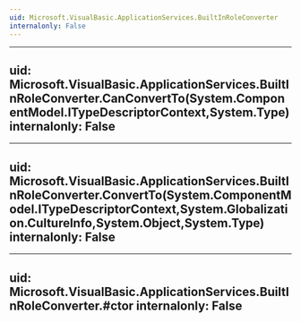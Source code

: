 ```yaml
---
uid: Microsoft.VisualBasic.ApplicationServices.BuiltInRoleConverter
internalonly: False
---
```


---
uid: Microsoft.VisualBasic.ApplicationServices.BuiltInRoleConverter.CanConvertTo(System.ComponentModel.ITypeDescriptorContext,System.Type)
internalonly: False
---

---
uid: Microsoft.VisualBasic.ApplicationServices.BuiltInRoleConverter.ConvertTo(System.ComponentModel.ITypeDescriptorContext,System.Globalization.CultureInfo,System.Object,System.Type)
internalonly: False
---

---
uid: Microsoft.VisualBasic.ApplicationServices.BuiltInRoleConverter.#ctor
internalonly: False
---
